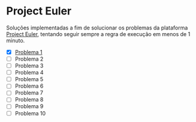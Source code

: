 # Project Euler

Soluções implementadas a fim de solucionar os problemas da plataforma [Project Euler](https://projecteuler.net/), tentando seguir sempre a regra de execução em menos de 1 minuto.

- [x] [Problema 1](https://github.com/hrszanini/project-euler/blob/main/1.c)
- [ ] Problema 2
- [ ] Problema 3
- [ ] Problema 4
- [ ] Problema 5
- [ ] Problema 6
- [ ] Problema 7
- [ ] Problema 8
- [ ] Problema 9
- [ ] Problema 10
